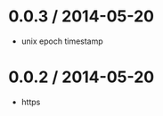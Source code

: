 
0.0.3 / 2014-05-20
==================

 * unix epoch timestamp

0.0.2 / 2014-05-20
==================

 * https
